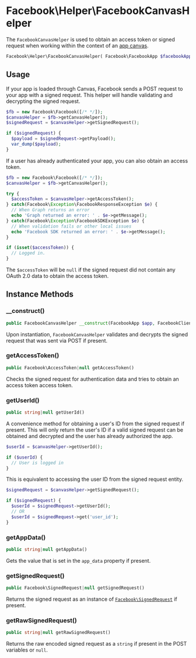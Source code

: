 # Facebook\Helper\FacebookCanvasHelper

The `FacebookCanvasHelper` is used to obtain an access token or signed request when working within the context of an [app canvas](https://developers.facebook.com/docs/games/canvas).

```php
Facebook\Helper\FacebookCanvasHelper( Facebook\FacebookApp $facebookApp )
```

## Usage

If your app is loaded through Canvas, Facebook sends a POST request to your app with a signed request.  This helper will handle validating and decrypting the signed request.

```php
$fb = new Facebook\Facebook([/* */]);
$canvasHelper = $fb->getCanvasHelper();
$signedRequest = $canvasHelper->getSignedRequest();

if ($signedRequest) {
  $payload = $signedRequest->getPayload();
  var_dump($payload);
}
```

If a user has already authenticated your app, you can also obtain an access token.

```php
$fb = new Facebook\Facebook([/* */]);
$canvasHelper = $fb->getCanvasHelper();

try {
  $accessToken = $canvasHelper->getAccessToken();
} catch(Facebook\Exception\FacebookResponseException $e) {
  // When Graph returns an error
  echo 'Graph returned an error: ' . $e->getMessage();
} catch(Facebook\Exception\FacebookSDKException $e) {
  // When validation fails or other local issues
  echo 'Facebook SDK returned an error: ' . $e->getMessage();
}

if (isset($accessToken)) {
  // Logged in.
}
```

The `$accessToken` will be `null` if the signed request did not contain any OAuth 2.0 data to obtain the access token.

## Instance Methods

### __construct()
```php
public FacebookCanvasHelper __construct(FacebookApp $app, FacebookClient $client, $graphVersion = null)
```
Upon instantiation, `FacebookCanvasHelper` validates and decrypts the signed request that was sent via POST if present.

### getAccessToken()
```php
public Facebook\AccessToken|null getAccessToken()
```
Checks the signed request for authentication data and tries to obtain an access token access token.

### getUserId()
```php
public string|null getUserId()
```
A convenience method for obtaining a user's ID from the signed request if present. This will only return the user's ID if a valid signed request can be obtained and decrypted and the user has already authorized the app.

```php
$userId = $canvasHelper->getUserId();

if ($userId) {
  // User is logged in
}
```

This is equivalent to accessing the user ID from the signed request entity.

```php
$signedRequest = $canvasHelper->getSignedRequest();

if ($signedRequest) {
  $userId = $signedRequest->getUserId();
  // OR
  $userId = $signedRequest->get('user_id');
}
```

### getAppData()
```php
public string|null getAppData()
```
Gets the value that is set in the `app_data` property if present.

### getSignedRequest()
```php
public Facebook\SignedRequest|null getSignedRequest()
```
Returns the signed request as an instance of [`Facebook\SignedRequest`](SignedRequest.md) if present.

### getRawSignedRequest()
```php
public string|null getRawSignedRequest()
```
Returns the raw encoded signed request as a `string` if present in the POST variables or `null`.
